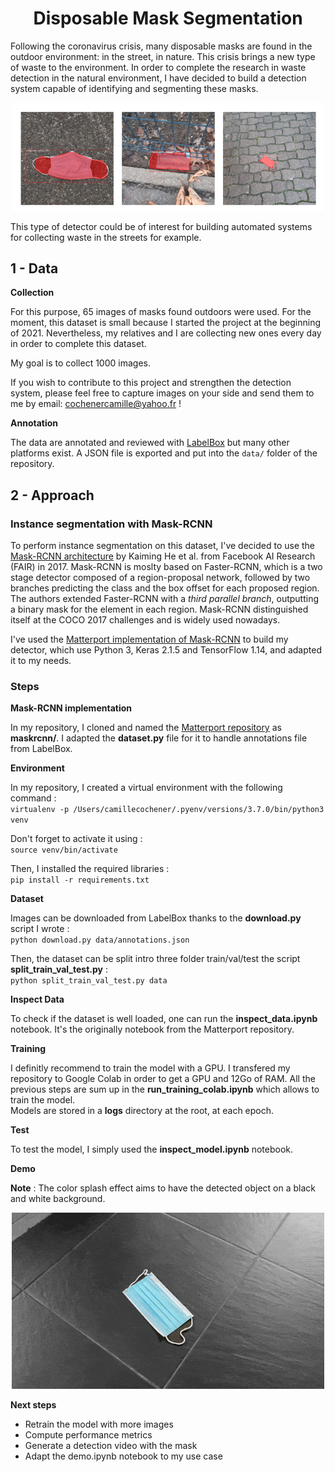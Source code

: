 <div align='center'><h1>Disposable Mask Segmentation</h1></div>

Following the coronavirus crisis, many disposable masks are found in the outdoor environment: in the street, in nature. This crisis brings a new type of waste to the environment. In order to complete the research in waste detection in the natural environment, I have decided to build a detection system capable of identifying and segmenting these masks. 

<p align="center">
  <img src="assets/detections_mask.png" width="500" title="Predictions">
</p>

This type of detector could be of interest for building automated systems for collecting waste in the streets for example. 

## 1 - Data

**Collection**

For this purpose, 65 images of masks found outdoors were used. For the moment, this dataset is small because I started the project at the beginning of 2021. Nevertheless, my relatives and I are collecting new ones every day in order to complete this dataset. 

My goal is to collect 1000 images. 

If you wish to contribute to this project and strengthen the detection system, please feel free to capture images on your side and send them to me by email: cochenercamille@yahoo.fr !

**Annotation**

The data are annotated and reviewed with <a href="https://labelbox.com/">LabelBox</a> but many other platforms exist. A JSON file is exported and put into the `data/` folder of the repository. 
  
## 2 - Approach 

### Instance segmentation with Mask-RCNN
  
To perform instance segmentation on this dataset, I've decided to use the <a href="https://arxiv.org/abs/1703.06870">Mask-RCNN architecture</a> by Kaiming He et al. from Facebook AI Research (FAIR) in 2017. Mask-RCNN is moslty based on Faster-RCNN, which is a two stage detector composed of a region-proposal network, followed by two branches predicting the class and the box offset for each proposed region. The authors extended Faster-RCNN with a *third parallel branch*, outputting a binary mask for the element in each region. Mask-RCNN distinguished itself at the COCO 2017 challenges and is widely used nowadays.  

I've used the <a href="https://github.com/matterport/Mask_RCNN">Matterport implementation of Mask-RCNN</a> to build my detector, which use Python 3, Keras 2.1.5 and TensorFlow 1.14, and adapted it to my needs. 

### Steps

**Mask-RCNN implementation**  

In my repository, I cloned and named the <a href="https://github.com/matterport/Mask_RCNN">Matterport repository</a> as **maskrcnn/**. I adapted the **dataset.py** file for it to handle annotations file from LabelBox. 

**Environment**

In my repository, I created a virtual environment with the following command :  
`virtualenv -p /Users/camillecochener/.pyenv/versions/3.7.0/bin/python3 venv`

Don't forget to activate it using :  
`source venv/bin/activate`

Then, I installed the required libraries :  
`pip install -r requirements.txt`

**Dataset**  

Images can be downloaded from LabelBox thanks to the **download.py** script I wrote :  
`python download.py data/annotations.json`   

Then, the dataset can be split intro three folder train/val/test the script **split_train_val_test.py** :  
`python split_train_val_test.py data`

**Inspect Data**

To check if the dataset is well loaded, one can run the **inspect_data.ipynb** notebook. It's the originally notebook from the Matterport repository. 

**Training**

I definitly recommend to train the model with a GPU. I transfered my repository to Google Colab in order to get a GPU and 12Go of RAM. All the previous steps are sum up in the **run_training_colab.ipynb** which allows to train the model.  
Models are stored in a **logs** directory at the root, at each epoch. 

**Test**

To test the model, I simply used the **inspect_model.ipynb** notebook.  

**Demo**  

**Note** : The color splash effect aims to have the detected object on a black and white background. 

<p align="center">
  <img src="assets/detections_20210228T182204.gif" width="500" title="Predictions">
</p>

**Next steps**

- Retrain the model with more images
- Compute performance metrics
- Generate a detection video with the mask 
- Adapt the demo.ipynb notebook to my use case